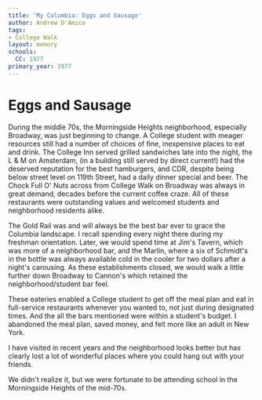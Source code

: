 ```yaml
---
title: 'My Columbia: Eggs and Sausage'
author: Andrew D'Amico
tags:
- College Walk
layout: memory
schools:
  CC: 1977
primary_year: 1977
---
```

# Eggs and Sausage

During the middle 70s, the Morningside Heights neighborhood, especially Broadway, was just beginning to change.   A College student with meager resources still had a number of choices of fine, inexpensive places to eat and drink.  The College Inn served grilled sandwiches late into the night, the L & M on Amsterdam, (in a building still served by direct current!) had the deserved reputation for the best hamburgers, and CDR, despite being below street level on 119th Street, had a daily dinner special and beer.  The Chock Full O' Nuts across from College Walk on Broadway was always in great demand, decades before the current coffee craze.  All of these restaurants were outstanding values and welcomed students and neighborhood residents alike.

The Gold Rail was and will always be the best bar ever to grace the Columbia landscape.  I recall spending every night there during my freshman orientation.  Later, we would spend time at Jim's Tavern, which was more of a neighborhood bar, and the Marlin, where a six of Schmidt's in the bottle was always available cold in the cooler for two dollars after a night's carousing.  As these establishments closed, we would walk a little further down Broadway to Cannon's which retained the neighborhood/student bar feel.

These eateries enabled a College student to get off the meal plan and eat in full-service restaurants whenever you wanted to, not just during designated times.  And the all the bars mentioned were within a student's budget.  I abandoned the meal plan, saved money, and felt more like an adult in New York.

I have visited in recent years and the neighborhood looks better but has clearly lost a lot of wonderful places where you could hang out with your friends.

We didn't realize it, but we were fortunate to be attending school in the Morningside Heights of the mid-70s.
